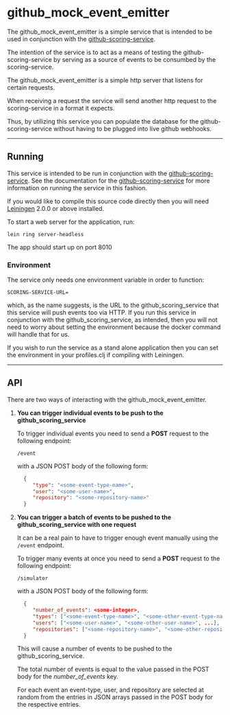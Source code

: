 # github_mock_event_emitter

The github_mock_event_emitter is a simple service that is intended to be used in conjunction with the [github-scoring-service](https://github.com/robert-pierce/github_scoring_service). 

The intention of the service is to act as a means of testing the github-scoring-service by serving as a source of events to be consumbed by the scoring-service. 

The github_mock_event_emitter is a simple http server that listens for certain requests. 

When receiving a request the service will send another http request to the scoring-service in a format it expects. 

Thus, by utilizing this service you can populate the database for the github-scoring-service without having to be plugged into live github webhooks.

***
## Running
This service is intended to be run in conjunction with the [github-scoring-service](https://github.com/robert-pierce/github_scoring_service). See the documentation for the [github-scoring-service](https://github.com/robert-pierce/github_scoring_service) for more information on running the service in this fashion.


If you would like to compile this source code directly then you will need [Leiningen][] 2.0.0 or above installed.

[leiningen]: https://github.com/technomancy/leiningen

To start a web server for the application, run:

    lein ring server-headless

The app should start up on port 8010

### Environment
The service only needs one environment variable in order to function:
    
    SCORING-SERVICE-URL=
    
which, as the name suggests, is the URL to the github_scoring_service that this service will push events too via HTTP.
If you run this service in conjunction with the github_scoring_service, as intended, then you will not need to worry about setting the environment because the docker command will handle that for us.

If you wish to run the service as a stand alone application then you can set the environment in your profiles.clj if compiling with Leiningen.

***
## API
There are two ways of interacting with the github_mock_event_emitter.

1. **You can trigger individual events to be push to the github_scoring_service**
  
    To trigger individual events you need to send a **POST** request to the following endpoint:
     
     `/event`
     
     with a JSON POST body of the following form:
     ```json
       {
          "type": "<some-event-type-name>",
          "user": "<some-user-name>",
          "repository": "<some-repository-name>"
       }
    ```
 
2. **You can trigger a batch of events to be pushed to the github_scoring_service with one request**
    
    It can be a real pain to have to trigger enough event manually using the `/event` endpoint. 
    
    To trigger many events at once you need to send a **POST** request to the following endpoint:
     
     `/simulator`
     
     with a JSON POST body of the following form:
     ```json
       {
          "number_of_events": <some-integer>,
          "types": ["<some-event-type-name>", "<some-other-event-type-name>", ...],
          "users": ["<some-user-name>", "<some-other-user-name>", ...],
          "repositories": ["<some-repository-name>", "<some-other-repository-name>", ...]
       }
    ```
    
    This will cause a number of events to be pushed to the github_scoring_service. 
    
    The total number of events is equal to the value passed in the POST body for the _number_of_events_ key. 
    
    For each event an event-type, user, and repository are selected at random from the entries in JSON arrays passed in the POST body for the respective entries.
